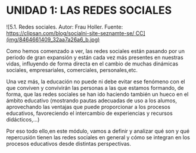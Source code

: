 
# UNIDAD 1: LAS REDES SOCIALES


![5.1. Redes sociales. Autor: Frau Holler. Fuente: https://clipsan.com/blog/socialni-site-seznamte-se/ CC](img/8464661409_32aa7a26a6_b.jpg)

Como hemos comenzado a ver, las redes sociales están pasando por un periodo de gran expansión y están cada vez más presentes en nuestras vidas, influyendo de forma directa en el cambio de muchas dinámicas sociales, empresariales, comerciales, personales,etc.

Una vez más, la educación no puede ni debe evitar ese fenómeno con el que conviven y convivirán las personas a las que estamos formando, de forma, que las redes sociales se han ido haciendo también un hueco en el ámbito educativo (mostrando pautas adecuadas de uso a los alumos, aprovechando las ventajas que puede proporcionar a los procesos educativos, favoreciendo el intercambio de experiencias y recursos didácticos,...)

Por eso todo ello,en este módulo, vamos a definir y analizar qué son y qué repercusión tienen las redes sociales en general y cómo se integran en los procesos educativos desde distintas perspectivas.

